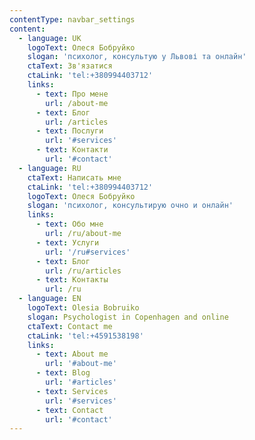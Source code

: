 ```yaml
---
contentType: navbar_settings
content:
  - language: UK
    logoText: Олеся Бобруйко
    slogan: 'психолог, консультую у Львові та онлайн'
    ctaText: Зв'язатися
    ctaLink: 'tel:+380994403712'
    links:
      - text: Про мене
        url: /about-me
      - text: Блог
        url: /articles
      - text: Послуги
        url: '#services'
      - text: Контакти
        url: '#contact'
  - language: RU
    ctaText: Написать мне
    ctaLink: 'tel:+380994403712'
    logoText: Олеся Бобруйко
    slogan: 'психолог, консультирую очно и онлайн'
    links:
      - text: Обо мне
        url: /ru/about-me
      - text: Услуги
        url: '/ru#services'
      - text: Блог
        url: /ru/articles
      - text: Контакты
        url: /ru
  - language: EN
    logoText: Olesia Bobruiko
    slogan: Psychologist in Copenhagen and online
    ctaText: Contact me
    ctaLink: 'tel:+4591538198'
    links:
      - text: About me
        url: '#about-me'
      - text: Blog
        url: '#articles'
      - text: Services
        url: '#services'
      - text: Contact
        url: '#contact'
---
```

